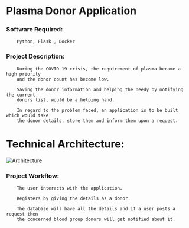 # Plasma Donor Application

### Software Required:

        Python, Flask , Docker

### Project Description:

        During the COVID 19 crisis, the requirement of plasma became a high priority
        and the donor count has become low. 
        
        Saving the donor information and helping the needy by notifying the current
        donors list, would be a helping hand. 
        
        In regard to the problem faced, an application is to be built which would take
        the donor details, store them and inform them upon a request.

# Technical Architecture: 

![Architecture](https://user-images.githubusercontent.com/114350077/200159994-aebf4a90-72ad-4be4-b43b-779690410e46.png)

### Project Workflow:

        The user interacts with the application.

        Registers by giving the details as a donor.

        The database will have all the details and if a user posts a request then 
        the concerned blood group donors will get notified about it.
